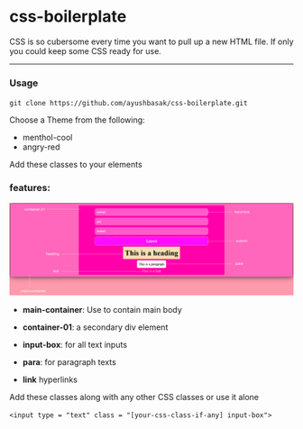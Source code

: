 # css-boilerplate
CSS is so cubersome every time you want to pull up a new HTML file. If only you could keep some CSS ready for use. 
___
### Usage

`git clone https://github.com/ayushbasak/css-boilerplate.git`

Choose a Theme from the following:
- menthol-cool
- angry-red

Add these classes to your elements
### features:

![sample image](sample/sample.png)

- **main-container**:
    Use to contain main body

- **container-01**:
    a secondary div element

- **input-box**:
    for all text inputs

- **para**:
    for paragraph texts

- **link**
    hyperlinks

Add these classes along with any other CSS classes or use it alone

`<input type = "text" class = "[your-css-class-if-any] input-box">`
    